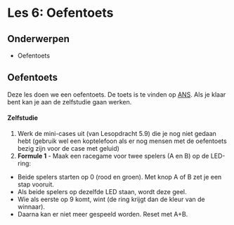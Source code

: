 # Les 6: Oefentoets

## Onderwerpen

- Oefentoets

<!--

- Toepassen van alle basisconcepten in oefentoets
- Bespreken in de les

-->

## Oefentoets

Deze les doen we een oefentoets. De toets is te vinden op [ANS](ans.app). Als je klaar bent kan je aan de zelfstudie
gaan werken.

#### Zelfstudie

1. Werk de mini-cases uit (van Lesopdracht 5.9) die je nog niet gedaan hebt (gebruik wel een koptelefoon als er nog
   mensen met de oefentoets bezig zijn voor de case met geluid)
2. **Formule 1** - Maak een racegame voor twee spelers (A en B) op de LED-ring:

- Beide spelers starten op 0 (rood en groen). Met knop A of B zet je een stap vooruit.
- Als beide spelers op dezelfde LED staan, wordt deze geel.
- Wie als eerste op 9 komt, wint (de ring krijgt dan de kleur van de winnaar).
- Daarna kan er niet meer gespeeld worden. Reset met A+B.
